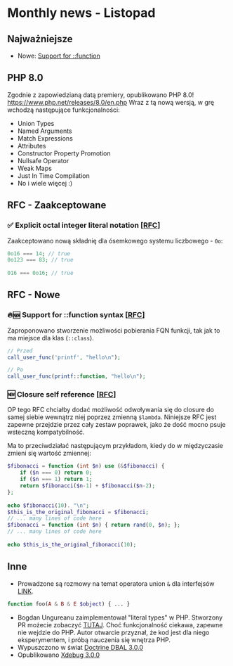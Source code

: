
# Monthly news - Listopad

## Najważniejsze
- Nowe: [Support for <func>::function](#-support-for-function-syntax-rfc)

## PHP 8.0
Zgodnie z zapowiedzianą datą premiery, opublikowano PHP 8.0!
https://www.php.net/releases/8.0/en.php
Wraz z tą nową wersją, w grę wchodzą następujące funkcjonalności:

- Union Types
- Named Arguments
- Match Expressions
- Attributes
- Constructor Property Promotion
- Nullsafe Operator
- Weak Maps
- Just In Time Compilation
- No i wiele więcej :)

## RFC - Zaakceptowane

### ✅ Explicit octal integer literal notation [[RFC](https://wiki.php.net/rfc/explicit_octal_notation)]
Zaakceptowano nową składnię dla ósemkowego systemu liczbowego - `0o`:
```php
0o16 === 14; // true
0o123 === 83; // true
 
016 === 0o16; // true
```

## RFC - Nowe

### 🔥🆕 Support for <func>::function syntax [[RFC](https://externals.io/message/112201)]
Zaproponowano stworzenie możliwości pobierania FQN funkcji, tak jak to ma miejsce dla klas (`::class`).

```php
// Przed
call_user_func('printf', "hello\n");

// Po
call_user_func(printf::function, "hello\n");
```

### 🆕 Closure self reference [[RFC](https://wiki.php.net/rfc/closure_self_reference)]
OP tego RFC chciałby dodać możliwość odwoływania się do closure do samej siebie wewnątrz niej poprzez zmienną `$lambda`. Niniejsze RFC jest zapewne przejdzie przez cały zestaw poprawek, jako że dość mocno psuje wsteczną kompatybilność.

Ma to przeciwdziałać następującym przykładom, kiedy do w międzyczasie zmieni się wartość zmiennej:
```php
$fibonacci = function (int $n) use (&$fibonacci) {
    if ($n === 0) return 0;
    if ($n === 1) return 1;
    return $fibonacci($n-1) + $fibonacci($n-2);
};
 
echo $fibonacci(10). "\n";
$this_is_the_original_fibonacci = $fibonacci;
// ... many lines of code here
$fibonacci = function (int $n) { return rand(0, $n); };
// ... many lines of code here
 
echo $this_is_the_original_fibonacci(10);
```


## Inne
- Prowadzone są rozmowy na temat operatora union `&` dla interfejsów [LINK](https://externals.io/message/112194).
```php
function foo(A & B & E $object) { ... }
```

- Bogdan Ungureanu zaimplementował "literal types" w PHP. Stworzony PR możecie zobaczyć [TUTAJ](https://github.com/BogdanUngureanu/php-src/commit/37413543fafb300468d83ed8fcc72dc859c577cb). Choć funkcjonalność ciekawa, zapewne nie wejdzie do PHP. Autor otwarcie przyznał, że kod jest dla niego eksperymentem, i próbą nauczenia się wnętrza PHP.
- Wypuszczono w świat [Doctrine DBAL 3.0.0](https://github.com/doctrine/dbal/releases/tag/3.0.0)
- Opublikowano [Xdebug 3.0.0](https://xdebug.org/announcements/2020-11-25)
